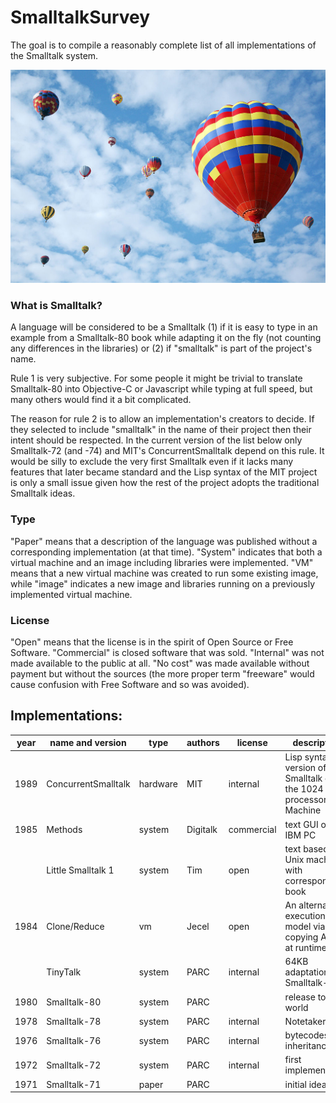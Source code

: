 # SmalltalkSurvey

The goal is to compile a reasonably complete list of all implementations of the Smalltalk system.

![Hot air ballons form Wikipedia](images/1024px-Hot_air_balloons_in_leon.jpg)

### What is Smalltalk?

A language will be considered to be a Smalltalk (1) if it is easy to type in an example from a Smalltalk-80 book while adapting it on the fly (not counting any differences in the libraries) or (2) if "smalltalk" is part of the project's name.

Rule 1 is very subjective. For some people it might be trivial to translate Smalltalk-80 into Objective-C or Javascript while typing at full speed, but many others would find it a bit complicated.

The reason for rule 2 is to allow an implementation's creators to decide. If they selected to include "smalltalk" in the name of their project then their intent should be respected. In the current version of the list below only Smalltalk-72 (and -74) and MIT's ConcurrentSmalltalk depend on this rule. It would be silly to exclude the very first Smalltalk even if it lacks many features that later became standard and the Lisp syntax of the MIT project is only a small issue given how the rest of the project adopts the traditional Smalltalk ideas.

### Type

"Paper" means that a description of the language was published without a corresponding implementation (at that time). "System" indicates that both a virtual machine and an image including libraries were implemented. "VM" means that a new virtual machine was created to run some existing image, while "image" indicates a new image and libraries running on a previously implemented virtual machine.

### License

"Open" means that the license is in the spirit of Open Source or Free Software. "Commercial" is closed software that was sold. "Internal" was not made available to the public at all. "No cost" was made available without payment but without the sources (the more proper term "freeware" would cause confusion with Free Software and so was avoided).

## Implementations:

| year | name and version | type | authors | license | description |
|------|------------------|------|---------|---------|-------------|
| 1989 | ConcurrentSmalltalk | hardware | MIT | internal | Lisp syntax version of Smalltalk on the 1024 processor J-Machine |
| 1985 | Methods      | system | Digitalk | commercial | text GUI on the IBM PC |
|      | Little Smalltalk 1 | system | Tim | open | text based for Unix machines with corresponding book |
| 1984 | Clone/Reduce | vm | Jecel | open | An alternative execution model via copying ASTs at runtime |
|      | TinyTalk     | system | PARC | internal | 64KB adaptation of Smalltalk-76 |
| 1980 | Smalltalk-80 | system | PARC |   | release to the world |
| 1978 | Smalltalk-78 | system | PARC | internal | Notetaker |
| 1976 | Smalltalk-76 | system | PARC | internal | bytecodes and inheritance |
| 1972 | Smalltalk-72 | system | PARC | internal | first implementation |
| 1971 | Smalltalk-71 | paper | PARC |    | initial ideas
